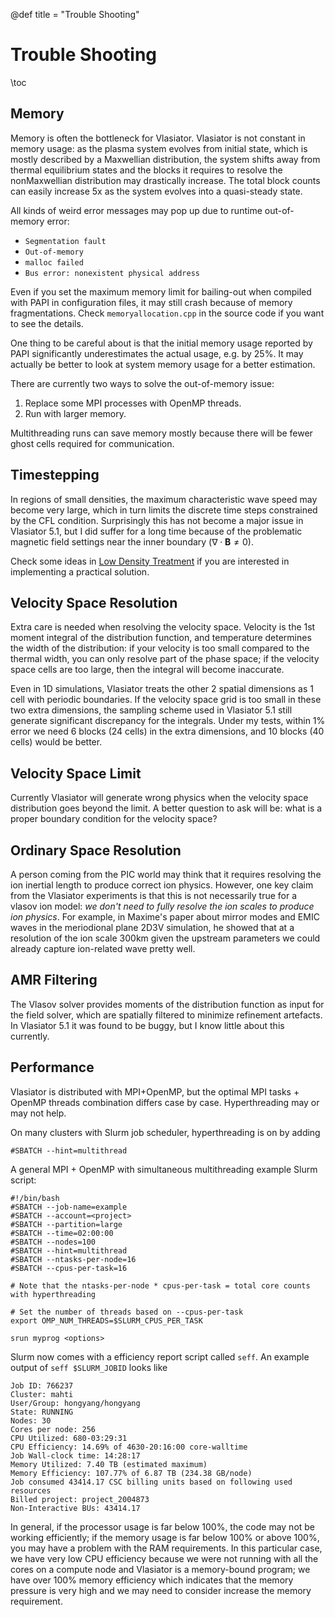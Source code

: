 @def title = "Trouble Shooting"

# Trouble Shooting

\toc

## Memory

Memory is often the bottleneck for Vlasiator. Vlasiator is not constant in memory usage: as the plasma system evolves from initial state, which is mostly described by a Maxwellian distribution, the system shifts away from thermal equilibrium states and the blocks it requires to resolve the nonMaxwellian distribution may drastically increase. The total block counts can easily increase 5x as the system evolves into a quasi-steady state.

All kinds of weird error messages may pop up due to runtime out-of-memory error:

* `Segmentation fault`
* `Out-of-memory`
* `malloc failed`
* `Bus error: nonexistent physical address`

Even if you set the maximum memory limit for bailing-out when compiled with PAPI in configuration files, it may still crash because of memory fragmentations.
Check `memoryallocation.cpp` in the source code if you want to see the details.

One thing to be careful about is that the initial memory usage reported by PAPI significantly underestimates the actual usage, e.g. by 25%. It may actually be better to look at system memory usage for a better estimation.

There are currently two ways to solve the out-of-memory issue:

1. Replace some MPI processes with OpenMP threads.
2. Run with larger memory.

Multithreading runs can save memory mostly because there will be fewer ghost cells required for communication.

## Timestepping

In regions of small densities, the maximum characteristic wave speed may become very large, which in turn limits the discrete time steps constrained by the CFL condition. Surprisingly this has not become a major issue in Vlasiator 5.1, but I did suffer for a long time because of the problematic magnetic field settings near the inner boundary ($\nabla\cdot\mathbf{B}\neq 0$). 

Check some ideas in [Low Density Treatment](https://henry2004y.github.io/vlasiator_manual/menu7/#low_density_treatment) if you are interested in implementing a practical solution.

## Velocity Space Resolution

Extra care is needed when resolving the velocity space. Velocity is the 1st moment integral of the distribution function, and temperature determines the width of the distribution: if your velocity is too small compared to the thermal width, you can only resolve part of the phase space; if the velocity space cells are too large, then the integral will become inaccurate.

Even in 1D simulations, Vlasiator treats the other 2 spatial dimensions as 1 cell with periodic boundaries. If the velocity space grid is too small in these two extra dimensions, the sampling scheme used in Vlasiator 5.1 still generate significant discrepancy for the integrals. Under my tests, within 1% error we need 6 blocks (24 cells) in the extra dimensions, and 10 blocks (40 cells) would be better.

## Velocity Space Limit

Currently Vlasiator will generate wrong physics when the velocity space distribution goes beyond the limit. A better question to ask will be: what is a proper boundary condition for the velocity space?

## Ordinary Space Resolution

A person coming from the PIC world may think that it requires resolving the ion inertial length to produce correct ion physics. However, one key claim from the Vlasiator experiments is that this is not necessarily true for a vlasov ion model: _we don't need to fully resolve the ion scales to produce ion physics_. For example, in Maxime's paper about mirror modes and EMIC waves in the meriodional plane 2D3V simulation, he showed that at a resolution of the ion scale 300km given the upstream parameters we could already capture ion-related wave pretty well.

## AMR Filtering

The Vlasov solver provides moments of the distribution function as input for the field solver, which are spatially filtered to minimize refinement artefacts. In Vlasiator 5.1 it was found to be buggy, but I know little about this currently.

## Performance

Vlasiator is distributed with MPI+OpenMP, but the optimal MPI tasks + OpenMP threads combination differs case by case. Hyperthreading may or may not help.

On many clusters with Slurm job scheduler, hyperthreading is on by adding

```shell
#SBATCH --hint=multithread
```

A general MPI + OpenMP with simultaneous multithreading example Slurm script:

```shell
#!/bin/bash
#SBATCH --job-name=example
#SBATCH --account=<project>
#SBATCH --partition=large
#SBATCH --time=02:00:00
#SBATCH --nodes=100
#SBATCH --hint=multithread
#SBATCH --ntasks-per-node=16
#SBATCH --cpus-per-task=16

# Note that the ntasks-per-node * cpus-per-task = total core counts with hyperthreading

# Set the number of threads based on --cpus-per-task
export OMP_NUM_THREADS=$SLURM_CPUS_PER_TASK

srun myprog <options>
```

Slurm now comes with a efficiency report script called `seff`. An example output of `seff $SLURM_JOBID` looks like

```
Job ID: 766237
Cluster: mahti
User/Group: hongyang/hongyang
State: RUNNING
Nodes: 30
Cores per node: 256
CPU Utilized: 680-03:29:31
CPU Efficiency: 14.69% of 4630-20:16:00 core-walltime
Job Wall-clock time: 14:28:17
Memory Utilized: 7.40 TB (estimated maximum)
Memory Efficiency: 107.77% of 6.87 TB (234.38 GB/node)
Job consumed 43414.17 CSC billing units based on following used resources
Billed project: project_2004873
Non-Interactive BUs: 43414.17
```

In general, if the processor usage is far below 100%, the code may not be working efficiently; if the memory usage is far below 100% or above 100%, you may have a problem with the RAM requirements. In this particular case, we have very low CPU efficiency because we were not running with all the cores on a compute node and Vlasiator is a memory-bound program; we have over 100% memory efficiency which indicates that the memory pressure is very high and we may need to consider increase the memory requirement.